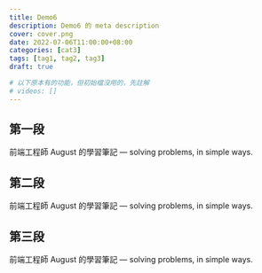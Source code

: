 ```yaml
---
title: Demo6
description: Demo6 的 meta description
cover: cover.png
date: 2022-07-06T11:00:00+08:00
categories: [cat3]
tags: [tag1, tag2, tag3]
draft: true

# 以下原本有的功能，但初始檔沒用的，先註解
# videos: []
---
```


## 第一段
前端工程師 August 的學習筆記 — solving problems, in simple ways.

## 第二段
前端工程師 August 的學習筆記 — solving problems, in simple ways.

## 第三段
前端工程師 August 的學習筆記 — solving problems, in simple ways.